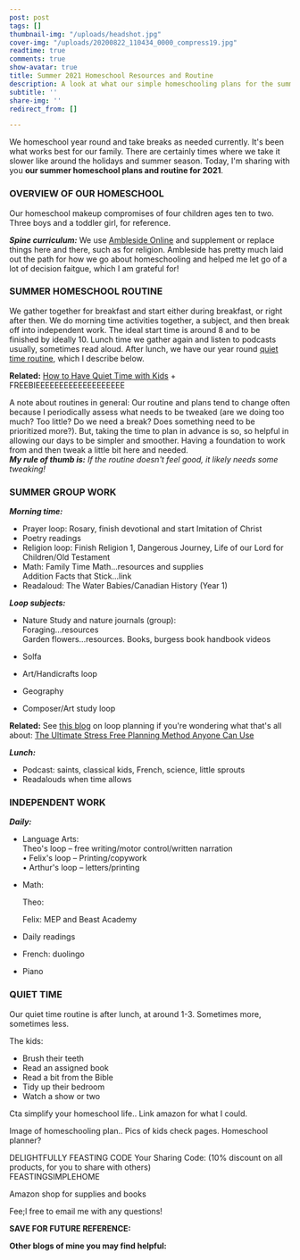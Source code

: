 ```yaml
---
post: post
tags: []
thumbnail-img: "/uploads/headshot.jpg"
cover-img: "/uploads/20200822_110434_0000_compress19.jpg"
readtime: true
comments: true
show-avatar: true
title: Summer 2021 Homeschool Resources and Routine
description: A look at what our simple homeschooling plans for the summer.
subtitle: ''
share-img: ''
redirect_from: []

---
```

We homeschool year round and take breaks as needed currently. It's been what works best for our family. There are certainly times where we take it slower like around the holidays and summer season. Today, I'm sharing with you **our summer homeschool plans and routine for 2021**.

### OVERVIEW OF OUR HOMESCHOOL

Our homeschool makeup compromises of four children ages ten to two. Three boys and a toddler girl, for reference.

**_Spine curriculum:_** We use [Ambleside Online](https://www.amblesideonline.org/) and supplement or replace things here and there, such as for religion. Ambleside has pretty much laid out the path for how we go about homeschooling and helped me let go of a lot of decision faitgue, which I am grateful for!

### SUMMER HOMESCHOOL ROUTINE

We gather together for breakfast and start either during breakfast, or right after then. We do morning time activities together, a subject, and then break off into independent work. The ideal start time is around 8 and to be finished by ideally 10. Lunch time we gather again and listen to podcasts usually, sometimes read aloud. After lunch, we have our year round [quiet time routine](https://www.simplehomemom.com/how-to-have-quiet-time-with-kids/), which I describe below.

**Related:** [How to Have Quiet Time with Kids](https://www.simplehomemom.com/how-to-have-quiet-time-with-kids/) + FREEBIEEEEEEEEEEEEEEEEEEE

A note about routines in general: Our routine and plans tend to change often because I periodically assess what needs to be tweaked (are we doing too much? Too little? Do we need a break? Does something need to be prioritized more?). But, taking the time to plan in advance is so, so helpful in allowing our days to be simpler and smoother. Having a foundation to work from and then tweak a little bit here and needed.  
**_My rule of thumb is:_** _If the routine doesn't feel good, it likely needs some tweaking!_

### SUMMER GROUP WORK

**_Morning time:_**

* Prayer loop: Rosary, finish devotional and start Imitation of Christ
* Poetry readings
* Religion loop: Finish Religion 1, Dangerous Journey, Life of our Lord for Children/Old Testament
* Math: Family Time Math...resources and supplies  
  Addition Facts that Stick...link
* Readaloud: The Water Babies/Canadian History (Year 1)

**_Loop subjects:_**

* Nature Study and nature journals (group):  
  Foraging...resources  
  Garden flowers...resources. Books, burgess book handbook videos


* Solfa
* Art/Handicrafts loop
* Geography
* Composer/Art study loop

**Related:** See [this blog](https://www.simplehomemom.com/the-ultimate-stress-free-planning-method-anyone-can-use/) on loop planning if you're wondering what that's all about: [The Ultimate Stress Free Planning Method Anyone Can Use](https://www.simplehomemom.com/the-ultimate-stress-free-planning-method-anyone-can-use/)

**_Lunch:_**

* Podcast: saints, classical kids, French, science, little sprouts
* Readalouds when time allows

### INDEPENDENT WORK

**_Daily:_**

* Language Arts:  
  Theo's loop – free writing/motor control/written narration  
  • Felix's loop – Printing/copywork  
  • Arthur's loop – letters/printing
* Math: 

  Theo: 

  Felix: MEP and Beast Academy
* Daily readings
* French: duolingo
* Piano

### QUIET TIME

Our quiet time routine is after lunch, at around 1-3. Sometimes more, sometimes less.

The kids:

* Brush their teeth
* Read an assigned book
* Read a bit from the Bible
* Tidy up their bedroom
* Watch a show or two

Cta simplify your homeschool life.. Link amazon for what I could.

Image of homeschooling plan.. Pics of kids check pages. Homeschool planner?

DELIGHTFULLY FEASTING CODE Your Sharing Code: (10% discount on all products, for you to share with others)  
FEASTINGSIMPLEHOME

Amazon shop for supplies and books

Fee;l free to email me with any questions!

**SAVE FOR FUTURE REFERENCE:**

**Other blogs of mine you may find helpful:**